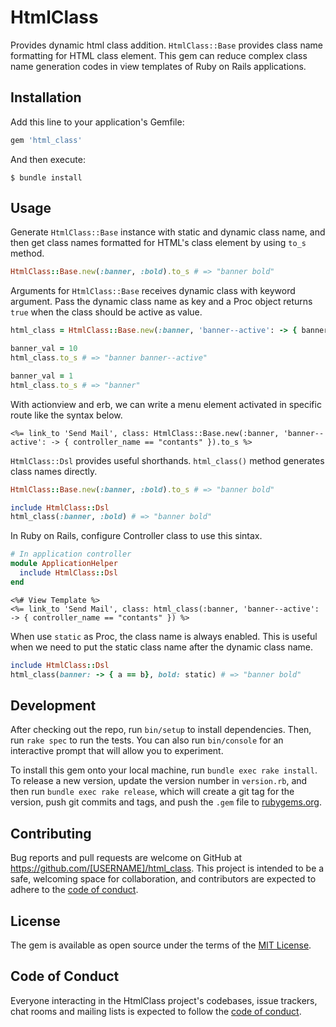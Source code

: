 # HtmlClass

Provides dynamic html class addition.
`HtmlClass::Base` provides class name formatting for HTML class element.
This gem can reduce complex class name generation codes in view templates of Ruby on Rails applications.

## Installation

Add this line to your application's Gemfile:

```ruby
gem 'html_class'
```

And then execute:

    $ bundle install

## Usage
Generate `HtmlClass::Base` instance with static and dynamic class name, and then get class names formatted for HTML's class element by using `to_s` method.

```ruby
HtmlClass::Base.new(:banner, :bold).to_s # => "banner bold"
```

Arguments for `HtmlClass::Base` receives dynamic class with keyword argument.
Pass the dynamic class name as key and a Proc object returns `true` when the class should be active as value.

```ruby
html_class = HtmlClass::Base.new(:banner, 'banner--active': -> { banner_val > 4 })

banner_val = 10
html_class.to_s # => "banner banner--active"

banner_val = 1
html_class.to_s # => "banner"
```

With actionview and erb, we can write a menu element activated in specific route like the syntax below.
```erb
<%= link_to 'Send Mail', class: HtmlClass::Base.new(:banner, 'banner--active': -> { controller_name == "contants" }).to_s %>
```

`HtmlClass::Dsl` provides useful shorthands.
`html_class()` method generates class names directly.


```ruby
HtmlClass::Base.new(:banner, :bold).to_s # => "banner bold"

include HtmlClass::Dsl
html_class(:banner, :bold) # => "banner bold"
```

In Ruby on Rails, configure Controller class to use this sintax.

```ruby
# In application controller
module ApplicationHelper
  include HtmlClass::Dsl
end
```

```erb
<%# View Template %>
<%= link_to 'Send Mail', class: html_class(:banner, 'banner--active': -> { controller_name == "contants" }) %>
```

When use `static` as Proc, the class name is always enabled. This is useful when we need to put the static class name after the dynamic class name.

```ruby
include HtmlClass::Dsl
html_class(banner: -> { a == b}, bold: static) # => "banner bold"
```

## Development

After checking out the repo, run `bin/setup` to install dependencies. Then, run `rake spec` to run the tests. You can also run `bin/console` for an interactive prompt that will allow you to experiment.

To install this gem onto your local machine, run `bundle exec rake install`. To release a new version, update the version number in `version.rb`, and then run `bundle exec rake release`, which will create a git tag for the version, push git commits and tags, and push the `.gem` file to [rubygems.org](https://rubygems.org).

## Contributing

Bug reports and pull requests are welcome on GitHub at https://github.com/[USERNAME]/html_class. This project is intended to be a safe, welcoming space for collaboration, and contributors are expected to adhere to the [code of conduct](https://github.com/[USERNAME]/html_class/blob/master/CODE_OF_CONDUCT.md).


## License

The gem is available as open source under the terms of the [MIT License](https://opensource.org/licenses/MIT).

## Code of Conduct

Everyone interacting in the HtmlClass project's codebases, issue trackers, chat rooms and mailing lists is expected to follow the [code of conduct](https://github.com/[USERNAME]/html_class/blob/master/CODE_OF_CONDUCT.md).
